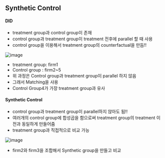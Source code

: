 ## Synthetic Control
#### DID
* treatment group과 control group이 존재
* control group과 treatment group이 treatment 전후에 parallel 할 때 사용
* control group을 이용해서 treatment group의 counterfactual을 만듬!!

![image](https://github.com/hkyoo52/Causal-Inference/assets/63588046/a32619c1-7abf-4e1c-a0f3-1d0b7aaabf61)
  * treatment group: firm1
  * Control group : firm2~5
* 위 과정은 Control group과 treatment group이 parallel 하지 않음
* 그래서 Matching을 사용
* Control Group4가 가장 treatment group과 유사

#### Synthetic Control
* control group과 treatment group이 parallel하지 않아도 됨!!
* 여러개의 control group에 합성곱을 함으로써 treatment group의 treatment 이전과 동일하게 만들어줌
* treatment group과 직접적으로 비교 가능
  
![image](https://github.com/hkyoo52/Causal-Inference/assets/63588046/95b80d07-cc17-41c1-bb50-bfe4e5bf8c09)
* firm2와 firm3을 조합해서 Synthetic group을 만들고 비교

  
